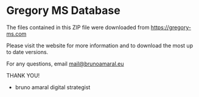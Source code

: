 # Gregory MS Database

The files contained in this ZIP file were downloaded from https://gregory-ms.com

Please visit the website for more information and to download the most up to date versions.

For any questions, email mail@brunoamaral.eu

THANK YOU!
- bruno amaral
digital strategist 